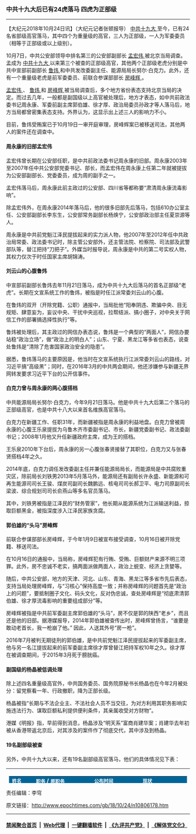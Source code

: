 ### 中共十九大后已有24虎落马 四虎为正部级
------------------------

<p>
 【大纪元2018年10月24日讯】（大纪元记者张顿报导）
 <a href="http://www.epochtimes.com/gb/tag/%E4%B8%AD%E5%85%B1%E5%8D%81%E4%B9%9D%E5%A4%A7.html">
  中共十九大
 </a>
 至今，已有24名省部级高官落马，其中四个为重量级的高官，三人为正部级，一人为军委委员（相等于正部级或以上级别）。
</p>
<p>
 10月7日，中共公安部领导中排名第三的公安部副部长
 <a href="http://www.epochtimes.com/gb/tag/%E5%AD%9F%E5%AE%8F%E4%BC%9F.html">
  孟宏伟
 </a>
 被北京当局调查。孟成为
 <a href="http://www.epochtimes.com/gb/tag/%E4%B8%AD%E5%85%B1%E5%8D%81%E4%B9%9D%E5%A4%A7.html">
  中共十九大
 </a>
 以来第三个被查的正部级高官，其他两个正部级老虎分别是中共中宣部前副部长
 <a href="http://www.epochtimes.com/gb/tag/%E9%B2%81%E7%82%9C.html">
  鲁炜
 </a>
 和中共发改委副主任、能源局局长努尔·白克力。此外，还有一个重量级老虎是前军委委员、前联合参谋部部长
 <a href="http://www.epochtimes.com/gb/tag/%E6%88%BF%E5%B3%B0%E8%BE%89.html">
  房峰辉
 </a>
 。
</p>
<p>
 <a href="http://www.epochtimes.com/gb/tag/%E5%AD%9F%E5%AE%8F%E4%BC%9F.html">
  孟宏伟
 </a>
 、
 <a href="http://www.epochtimes.com/gb/tag/%E9%B2%81%E7%82%9C.html">
  鲁炜
 </a>
 和
 <a href="http://www.epochtimes.com/gb/tag/%E6%88%BF%E5%B3%B0%E8%BE%89.html">
  房峰辉
 </a>
 被当局调查后，多个地方省份表态支持北京当局的决定。而过去几年，一般都是副国级以上高官被处理后，地方才表态，如中共前政法委书记周永康、军委前副主席郭伯雄、徐才厚、政治局委员孙政才等人落马后，地方当局都曾密集表态支持。外界认为，这显示出上述三人的影响力不小。
</p>
<p>
 目前，鲁炜受贿案已于10月19日一审开庭审理，房峰辉案已被移送司法，其他两人的案件还在调查中。
</p>
<h4>
 <strong>
  周永康的旧部孟宏伟
 </strong>
</h4>
<p>
 孟宏伟曾长期在公安部任职，是中共前政法委书记周永康的旧部。周永康2003年至2007年任中共公安部党委书记、部长，而孟宏伟在周永康上任第二年就被提拔为公安部副部长、党委委员，成为周的副手之一。
</p>
<p>
 孟宏伟落马后，周永康此前主政过的公安部、四川省等都称要“肃清周永康流毒影响”。
</p>
<p>
 除孟宏伟外，在周永康2014年落马后，他的很多旧部先后落马，包括610办公室主任、公安部副部长李东生，公安部常务副部长杨焕宁，公安部政治部主任夏崇源等人。
</p>
<p>
 周永康是中共前党魁江泽民提拔起来的实力派人物，他2007年至2012年任中共政治局常委、政法委书记时，除主管公安部外，还主管法院、检察院、司法部及武警部队等，替江把持“刀把子”。外媒当时报导说，周永康是中共的第二号实权人物，其权力仅次于时任国家主席胡锦涛。
</p>
<h4>
 <strong>
  刘云山的心腹鲁炜
 </strong>
</h4>
<p>
 中宣部前副部长鲁炜去年11月21日落马，成为中共十九大后落马的首名正部级“老虎”。长期在文宣系统工作的鲁炜，被指是时任江派常委刘云山的心腹。
</p>
<p>
 在鲁炜的双开（开除党籍、公职）通报中，当局批他“阳奉阴违、欺骗中央、目无规矩、肆意妄为，妄议中央、干扰中央巡视，拉帮结派、搞小圈子，对中央关于网信工作的部署搞选择性执行”等。
</p>
<p>
 鲁炜被处理后，其主政过的网信办表态说，鲁炜是一个典型的“两面人”，网信办要站稳“政治立场”，做“政治上的明白人”；山东、宁夏、黑龙江等多省也表态，说查处鲁炜是“清除了危害国家政治安全的隐患”。
</p>
<p>
 据悉，鲁炜落马的主要原因是，他当时在文宣系统执行江派常委刘云山的路线，对习近平搞“高级黑”；同时，在2016年3月的中共两会期间，他还涉嫌参与新疆无界网转发要求习近平下台的公开信事件。
</p>
<h4>
 <strong>
  白克力曾与周永康的两心腹搭档
 </strong>
</h4>
<p>
 中共能源局局长努尔·白克力，今年9月21日落马。他是中共十九大后第二个落马的正部级高官，也是中共十八大以来首名维族高官落马。
</p>
<p>
 白克力在新疆工作、任职31年，而新疆被指是周永康的利益地盘。白克力曾被周永康的心腹王乐泉提拔为乌鲁木齐市委副书记、市长，新疆党委副书记、政法委副书记；2008年1月他又升任新疆政府主席，成为王的搭档。
</p>
<p>
 王乐泉2010年下台后，周永康的另一心腹张春贤接替了其职位，白克力又与张春贤搭档4年之久。
</p>
<p>
 2014年底，白克力调任发改委副主任并兼任能源局局长，而能源局是中共腐败重灾区，除前局长刘铁男2013年5月落马外，能源局还有副局长许永盛、新能源和可再生能源司司长王骏、煤炭司副司长魏鹏远、核电司司长郝卫平、电力司原副司长梁波、综合规划司司长俞燕山等多名官员落马。
</p>
<p>
 其中，刘铁男被指是江泽民的“财务管家”，他长期从能源系统为江派输送利益，掠取巨额黑金，被指深度涉入江泽民家族贪腐。
</p>
<h4>
 <strong>
  郭伯雄的“头马”房峰辉
 </strong>
</h4>
<p>
 前联合参谋部部长房峰辉，于今年1月9日被宣布接受调查，10月16日被开除党籍、移送司法。
</p>
<p>
 在10月16日的通报中，当局称，房峰辉犯有行贿、受贿、巨额财产来源不明三项罪。此外，房不忠诚不老实，搞两面派做两面人，政治上蜕变、经济上贪婪等。
</p>
<p>
 随后，中共公安部，地方的天津、河北、山东、青海、黑龙江等多省市先后表态，支持当局处理房峰辉，与“习核心”保持高度一致；并称房峰辉的问题首先是“政治上的问题”，要抵制圈子文化、码头文化，反对伪忠诚，查处房峰辉是“彻底肃清郭伯雄、徐才厚流毒影响的重要组成部分”等。
</p>
<p>
 房峰辉被指是中共前军委副主席郭伯雄的“头马”，房不仅是郭的陕西“老乡”，而且还是他的旧部。据港媒报导，2014年郭伯雄被查传出时，房峰辉曾扬言，“谁要是敢动老首长，我一枪崩了他。” 因此，人送其外号“房一枪”。
</p>
<p>
 2016年7月被判无期徒刑的郭伯雄，是中共前党魁江泽民提拔起来的军委副主席，他与另一名江提拔起来的前军委副主席徐才厚曾替江把持军权10年之久。徐才厚在被调查期间，于2015年3月死于膀胱癌。
</p>
<h4>
 <strong>
  副国级的杨晶被低调处理
 </strong>
</h4>
<p>
 除上述四名重量级高官外，中共国务委员、国务院原秘书长杨晶也在今年2月被处分：留党察看一年、行政撤职，降为正部长级。
</p>
<p>
 杨晶被指“长期与不法企业主、不法社会人员不当交往，为对方利用其职务影响实施违法行为、谋取巨额私利提供便利条件，其亲属收受对方财物”。
</p>
<p>
 港媒《明报》指，早前得到消息，杨晶涉及“明天系”富商肖建华案；肖建华去年初被从香港带返北京后，对其涉及的案件作了彻底交代，其中涉及到杨晶。
</p>
<h4>
 <strong>
  19名副部级被查
 </strong>
</h4>
<p>
 另外，中共十九大以来，还有19名副部级高官落马，他们的具体情况见下表：
</p>
<table style="height: 40px;" width="452">
 <tbody>
  <tr bgcolor="">
   <th>
    <table cellpadding="2" cellspacing="0" style="height: 1382px;" width="492">
     <colgroup>
      <col width="55"/>
      <col width="170"/>
      <col width="134"/>
      <col width="133"/>
     </colgroup>
     <tbody>
      <tr bgcolor="#006699">
       <td width="55">
        <span style="font-family: SimSun;">
         <span style="font-size: small;">
          <span lang="zh-CN">
           <span style="color: #ffffff;">
            <b>
             姓名
            </b>
           </span>
          </span>
         </span>
        </span>
       </td>
       <td width="170">
        <span style="font-family: SimSun;">
         <span style="font-size: small;">
          <span lang="zh-CN">
           <span style="color: #ffffff;">
            <b>
             职务
            </b>
           </span>
          </span>
         </span>
        </span>
        <span style="color: #ffffff;">
         <b>
          /
         </b>
        </span>
        <span style="font-family: SimSun;">
         <span style="font-size: small;">
          <span lang="zh-CN">
           <span style="color: #ffffff;">
            <b>
             原职务
            </b>
           </span>
          </span>
         </span>
        </span>
       </td>
       <td width="134">
        <span style="font-family: SimSun;">
         <span style="font-size: small;">
          <span lang="zh-CN">
           <span style="color: #ffffff;">
            <b>
             公布时间
            </b>
           </span>
          </span>
         </span>
        </span>
       </td>
       <td width="133">
        <span style="font-family: SimSun;">
         <span style="font-size: small;">
          <span lang="zh-CN">
           <span style="color: #ffffff;">
            <b>
             现状
            </b>
           </span>
          </span>
         </span>
        </span>
       </td>
      </tr>
      <tr>
       <td width="55">
        <span style="font-family: SimSun;">
         <span style="font-size: small;">
          <span lang="zh-CN">
           <a href="https://zh.wikipedia.org/wiki/%E5%88%98%E5%BC%BA_(1964%E5%B9%B4)">
            刘　强
           </a>
          </span>
         </span>
        </span>
       </td>
       <td width="170">
        <span style="color: #000000;">
         <span style="font-family: SimSun;">
          <span style="font-size: small;">
           <span lang="zh-CN">
            辽宁省副省长
           </span>
          </span>
         </span>
        </span>
       </td>
       <td width="134">
        <span style="color: #000000;">
         2017
         <span style="font-family: SimSun;">
          <span style="font-size: small;">
           <span lang="zh-CN">
            年
           </span>
          </span>
         </span>
         11
         <span style="font-family: SimSun;">
          <span style="font-size: small;">
           <span lang="zh-CN">
            月
           </span>
          </span>
         </span>
         23
         <span style="font-family: SimSun;">
          <span style="font-size: small;">
           <span lang="zh-CN">
            日
           </span>
          </span>
         </span>
        </span>
       </td>
       <td width="133">
        <span style="color: #000000;">
         <span style="font-family: SimSun;">
          <span style="font-size: small;">
           <span lang="zh-CN">
            双开，移送司法机关
           </span>
          </span>
         </span>
        </span>
       </td>
      </tr>
      <tr>
       <td width="55">
        <span style="font-family: SimSun;">
         <span style="font-size: small;">
          <span lang="zh-CN">
           <a href="https://zh.wikipedia.org/wiki/%E5%BC%A0%E6%9D%B0%E8%BE%89">
            张杰辉
           </a>
          </span>
         </span>
        </span>
       </td>
       <td width="170">
        <span style="color: #000000;">
         <span style="font-family: SimSun;">
          <span style="font-size: small;">
           <span lang="zh-CN">
            河北省人大常委会副主任
           </span>
          </span>
         </span>
        </span>
       </td>
       <td width="134">
        <span style="color: #000000;">
         2017
         <span style="font-family: SimSun;">
          <span style="font-size: small;">
           <span lang="zh-CN">
            年
           </span>
          </span>
         </span>
         12
         <span style="font-family: SimSun;">
          <span style="font-size: small;">
           <span lang="zh-CN">
            月
           </span>
          </span>
         </span>
         12
         <span style="font-family: SimSun;">
          <span style="font-size: small;">
           <span lang="zh-CN">
            日
           </span>
          </span>
         </span>
        </span>
       </td>
       <td width="133">
        <span style="color: #000000;">
         <span style="font-family: SimSun;">
          <span style="font-size: small;">
           <span lang="zh-CN">
            双开，移送司法机关
           </span>
          </span>
         </span>
        </span>
       </td>
      </tr>
      <tr>
       <td width="55">
        <span style="font-family: SimSun;">
         <span style="font-size: small;">
          <span lang="zh-CN">
           <a href="https://zh.wikipedia.org/wiki/%E5%86%AF%E6%96%B0%E6%9F%B1">
            冯新柱
           </a>
          </span>
         </span>
        </span>
       </td>
       <td width="170">
        <span style="color: #000000;">
         <span style="font-family: SimSun;">
          <span style="font-size: small;">
           <span lang="zh-CN">
            陕西省副省长
           </span>
          </span>
         </span>
        </span>
       </td>
       <td width="134">
        <span style="color: #000000;">
         2018
         <span style="font-family: SimSun;">
          <span style="font-size: small;">
           <span lang="zh-CN">
            年
           </span>
          </span>
         </span>
         1
         <span style="font-family: SimSun;">
          <span style="font-size: small;">
           <span lang="zh-CN">
            月
           </span>
          </span>
         </span>
         3
         <span style="font-family: SimSun;">
          <span style="font-size: small;">
           <span lang="zh-CN">
            日
           </span>
          </span>
         </span>
        </span>
       </td>
       <td width="133">
        <span style="color: #000000;">
         <span style="font-family: SimSun;">
          <span style="font-size: small;">
           <span lang="zh-CN">
            双开，移送司法机关
           </span>
          </span>
         </span>
        </span>
       </td>
      </tr>
      <tr>
       <td width="55">
        <span style="font-family: SimSun;">
         <span style="font-size: small;">
          <span lang="zh-CN">
           <a href="https://zh.wikipedia.org/wiki/%E5%AD%A3%E7%BC%83%E7%BB%AE">
            季缃绮
           </a>
          </span>
         </span>
        </span>
       </td>
       <td width="170">
        <span style="color: #000000;">
         <span style="font-family: SimSun;">
          <span style="font-size: small;">
           <span lang="zh-CN">
            山东省副省长
           </span>
          </span>
         </span>
        </span>
       </td>
       <td width="134">
        <span style="color: #000000;">
         2018
         <span style="font-family: SimSun;">
          <span style="font-size: small;">
           <span lang="zh-CN">
            年
           </span>
          </span>
         </span>
         1
         <span style="font-family: SimSun;">
          <span style="font-size: small;">
           <span lang="zh-CN">
            月
           </span>
          </span>
         </span>
         4
         <span style="font-family: SimSun;">
          <span style="font-size: small;">
           <span lang="zh-CN">
            日
           </span>
          </span>
         </span>
        </span>
       </td>
       <td width="133">
        <span style="color: #000000;">
         <span style="font-family: SimSun;">
          <span style="font-size: small;">
           <span lang="zh-CN">
            双开，移送司法机关
           </span>
          </span>
         </span>
        </span>
       </td>
      </tr>
      <tr>
       <td width="55">
        <span style="font-family: SimSun;">
         <span style="font-size: small;">
          <span lang="zh-CN">
           <a href="https://zh.wikipedia.org/wiki/%E6%9D%8E%E8%B4%BB%E7%85%8C">
            李贻煌
           </a>
          </span>
         </span>
        </span>
       </td>
       <td width="170">
        <span style="color: #000000;">
         <span style="font-family: SimSun;">
          <span style="font-size: small;">
           <span lang="zh-CN">
            江西省副省长
           </span>
          </span>
         </span>
        </span>
       </td>
       <td width="134">
        <span style="color: #000000;">
         2018
         <span style="font-family: SimSun;">
          <span style="font-size: small;">
           <span lang="zh-CN">
            年
           </span>
          </span>
         </span>
         1
         <span style="font-family: SimSun;">
          <span style="font-size: small;">
           <span lang="zh-CN">
            月
           </span>
          </span>
         </span>
         17
         <span style="font-family: SimSun;">
          <span style="font-size: small;">
           <span lang="zh-CN">
            日
           </span>
          </span>
         </span>
        </span>
       </td>
       <td width="133">
        <span style="color: #000000;">
         <span style="font-family: SimSun;">
          <span style="font-size: small;">
           <span lang="zh-CN">
            双开，移送司法机关
           </span>
          </span>
         </span>
        </span>
       </td>
      </tr>
      <tr bgcolor="#f6cece">
       <td width="55">
        <span style="font-family: SimSun;">
         <span style="font-size: small;">
          <span lang="zh-CN">
           <a href="https://zh.wikipedia.org/wiki/%E5%88%98%E5%90%9B_(1957%E5%B9%B4)">
            刘　君
           </a>
          </span>
         </span>
        </span>
       </td>
       <td width="170">
        <span style="color: #000000;">
         <span style="font-family: SimSun;">
          <span style="font-size: small;">
           <span lang="zh-CN">
            广西政协副主席
           </span>
          </span>
         </span>
        </span>
       </td>
       <td width="134">
        <span style="color: #000000;">
         2018
         <span style="font-family: SimSun;">
          <span style="font-size: small;">
           <span lang="zh-CN">
            年
           </span>
          </span>
         </span>
         2
         <span style="font-family: SimSun;">
          <span style="font-size: small;">
           <span lang="zh-CN">
            月
           </span>
          </span>
         </span>
         12
         <span style="font-family: SimSun;">
          <span style="font-size: small;">
           <span lang="zh-CN">
            日
           </span>
          </span>
         </span>
        </span>
       </td>
       <td width="133">
        <span style="color: #000000;">
         <span style="font-family: SimSun;">
          <span style="font-size: small;">
           <span lang="zh-CN">
            开除党籍、行政撤职、降为副处级非领导职务
           </span>
          </span>
         </span>
        </span>
       </td>
      </tr>
      <tr>
       <td width="55">
        <span style="font-family: SimSun;">
         <span style="font-size: small;">
          <span lang="zh-CN">
           <a href="https://zh.wikipedia.org/wiki/%E7%8E%8B%E6%99%93%E5%85%89">
            王晓光
           </a>
          </span>
         </span>
        </span>
       </td>
       <td width="170">
        <span style="font-family: SimSun;">
         <span style="font-size: small;">
          <span lang="zh-CN">
           <a href="https://zh.wikipedia.org/wiki/%E4%B8%AD%E5%85%B1%E8%B4%B5%E5%B7%9E%E7%9C%81%E5%A7%94">
            贵州省委
           </a>
           <span style="color: #000000;">
            原常委、副省长
           </span>
          </span>
         </span>
        </span>
       </td>
       <td width="134">
        <span style="color: #000000;">
         2018
         <span style="font-family: SimSun;">
          <span style="font-size: small;">
           <span lang="zh-CN">
            年
           </span>
          </span>
         </span>
         4
         <span style="font-family: SimSun;">
          <span style="font-size: small;">
           <span lang="zh-CN">
            月
           </span>
          </span>
         </span>
         1
         <span style="font-family: SimSun;">
          <span style="font-size: small;">
           <span lang="zh-CN">
            日
           </span>
          </span>
         </span>
        </span>
       </td>
       <td width="133">
        <span style="color: #000000;">
         <span style="font-family: SimSun;">
          <span style="font-size: small;">
           <span lang="zh-CN">
            开除党籍、开除公职，移送司法机关
           </span>
          </span>
         </span>
        </span>
       </td>
      </tr>
      <tr>
       <td width="55">
        <span style="font-family: SimSun;">
         <span style="font-size: small;">
          <span lang="zh-CN">
           <a href="https://zh.wikipedia.org/wiki/%E7%99%BD%E5%90%91%E7%BE%A4">
            白向群
           </a>
          </span>
         </span>
        </span>
       </td>
       <td width="170">
        <span style="color: #000000;">
         <span style="font-family: SimSun;">
          <span style="font-size: small;">
           <span lang="zh-CN">
            内蒙政府副主席
           </span>
          </span>
         </span>
        </span>
       </td>
       <td width="134">
        <span style="color: #000000;">
         2018
         <span style="font-family: SimSun;">
          <span style="font-size: small;">
           <span lang="zh-CN">
            年
           </span>
          </span>
         </span>
         4
         <span style="font-family: SimSun;">
          <span style="font-size: small;">
           <span lang="zh-CN">
            月
           </span>
          </span>
         </span>
         25
         <span style="font-family: SimSun;">
          <span style="font-size: small;">
           <span lang="zh-CN">
            日
           </span>
          </span>
         </span>
        </span>
       </td>
       <td width="133">
        <span style="color: #000000;">
         <span style="font-family: SimSun;">
          <span style="font-size: small;">
           <span lang="zh-CN">
            双开，移送司法机关
           </span>
          </span>
         </span>
        </span>
       </td>
      </tr>
      <tr>
       <td width="55">
        <span style="font-family: SimSun;">
         <span style="font-size: small;">
          <span lang="zh-CN">
           <a href="https://zh.wikipedia.org/wiki/%E8%92%B2%E6%B3%A2">
            蒲　波
           </a>
          </span>
         </span>
        </span>
       </td>
       <td width="170">
        <span style="color: #000000;">
         <span style="font-family: SimSun;">
          <span style="font-size: small;">
           <span lang="zh-CN">
            贵州省副省长
           </span>
          </span>
         </span>
        </span>
       </td>
       <td width="134">
        <span style="color: #000000;">
         2018
         <span style="font-family: SimSun;">
          <span style="font-size: small;">
           <span lang="zh-CN">
            年
           </span>
          </span>
         </span>
         5
         <span style="font-family: SimSun;">
          <span style="font-size: small;">
           <span lang="zh-CN">
            月
           </span>
          </span>
         </span>
         4
         <span style="font-family: SimSun;">
          <span style="font-size: small;">
           <span lang="zh-CN">
            日
           </span>
          </span>
         </span>
        </span>
       </td>
       <td width="133">
        <span style="color: #000000;">
         <span style="font-family: SimSun;">
          <span style="font-size: small;">
           <span lang="zh-CN">
            正在调查中
           </span>
          </span>
         </span>
        </span>
       </td>
      </tr>
      <tr>
       <td width="55">
        <span style="font-family: SimSun;">
         <span style="font-size: small;">
          <span lang="zh-CN">
           <a href="https://zh.wikipedia.org/wiki/%E5%BC%A0%E5%B0%91%E6%98%A5">
            张少春
           </a>
          </span>
         </span>
        </span>
       </td>
       <td width="170">
        <span style="font-family: SimSun;">
         <span style="font-size: small;">
          <span lang="zh-CN">
           <span style="color: #000000;">
            财政部
           </span>
           <span style="color: #000000;">
            副部长
           </span>
          </span>
         </span>
        </span>
       </td>
       <td width="134">
        <span style="color: #000000;">
         2018
         <span style="font-family: SimSun;">
          <span style="font-size: small;">
           <span lang="zh-CN">
            年
           </span>
          </span>
         </span>
         5
         <span style="font-family: SimSun;">
          <span style="font-size: small;">
           <span lang="zh-CN">
            月
           </span>
          </span>
         </span>
         7
         <span style="font-family: SimSun;">
          <span style="font-size: small;">
           <span lang="zh-CN">
            日
           </span>
          </span>
         </span>
        </span>
       </td>
       <td width="133">
        <span style="color: #000000;">
         <span style="font-family: SimSun;">
          <span style="font-size: small;">
           <span lang="zh-CN">
            双开，移送司法机关
           </span>
          </span>
         </span>
        </span>
       </td>
      </tr>
      <tr>
       <td width="55">
        <span style="font-family: SimSun;">
         <span style="font-size: small;">
          <span lang="zh-CN">
           <a href="https://zh.wikipedia.org/wiki/%E5%AD%99%E6%B3%A2_(1961%E5%B9%B4)">
            孙　波
           </a>
          </span>
         </span>
        </span>
       </td>
       <td width="170">
        <span style="font-family: SimSun;">
         <span style="font-size: small;">
          <span lang="zh-CN">
           <span style="color: #000000;">
            中国船舶重工集团
           </span>
           <span style="color: #000000;">
            总经理
           </span>
          </span>
         </span>
        </span>
       </td>
       <td width="134">
        <span style="color: #000000;">
         2018
         <span style="font-family: SimSun;">
          <span style="font-size: small;">
           <span lang="zh-CN">
            年
           </span>
          </span>
         </span>
         6
         <span style="font-family: SimSun;">
          <span style="font-size: small;">
           <span lang="zh-CN">
            月
           </span>
          </span>
         </span>
         16
         <span style="font-family: SimSun;">
          <span style="font-size: small;">
           <span lang="zh-CN">
            日
           </span>
          </span>
         </span>
        </span>
       </td>
       <td width="133">
        <span style="color: #000000;">
         <span style="font-family: SimSun;">
          <span style="font-size: small;">
           <span lang="zh-CN">
            正在调查中
           </span>
          </span>
         </span>
        </span>
       </td>
      </tr>
      <tr>
       <td width="55">
        <span style="font-family: SimSun;">
         <span style="font-size: small;">
          <span lang="zh-CN">
           <a href="https://zh.wikipedia.org/wiki/%E6%9B%BE%E5%BF%97%E6%9D%83">
            曾志权
           </a>
          </span>
         </span>
        </span>
       </td>
       <td width="170">
        <span style="font-family: SimSun;">
         <span style="font-size: small;">
          <span lang="zh-CN">
           <span style="color: #000000;">
            广东省
           </span>
           <span style="color: #000000;">
            统战部部长
           </span>
          </span>
         </span>
        </span>
       </td>
       <td width="134">
        <span style="color: #000000;">
         2018
         <span style="font-family: SimSun;">
          <span style="font-size: small;">
           <span lang="zh-CN">
            年
           </span>
          </span>
         </span>
         7
         <span style="font-family: SimSun;">
          <span style="font-size: small;">
           <span lang="zh-CN">
            月
           </span>
          </span>
         </span>
         11
         <span style="font-family: SimSun;">
          <span style="font-size: small;">
           <span lang="zh-CN">
            日
           </span>
          </span>
         </span>
        </span>
       </td>
       <td width="133">
        <span style="color: #000000;">
         <span style="font-family: SimSun;">
          <span style="font-size: small;">
           <span lang="zh-CN">
            正在调查中
           </span>
          </span>
         </span>
        </span>
       </td>
      </tr>
      <tr>
       <td width="55">
        <span style="font-family: SimSun;">
         <span style="font-size: small;">
          <span lang="zh-CN">
           <a href="https://zh.wikipedia.org/wiki/%E8%89%BE%E6%96%87%E7%A4%BC">
            艾文礼
           </a>
          </span>
         </span>
        </span>
       </td>
       <td width="170">
        <span style="color: #000000;">
         <span style="font-family: SimSun;">
          <span style="font-size: small;">
           <span lang="zh-CN">
            河北省政协原副主席
           </span>
          </span>
         </span>
        </span>
       </td>
       <td width="134">
        <span style="color: #000000;">
         2018
         <span style="font-family: SimSun;">
          <span style="font-size: small;">
           <span lang="zh-CN">
            年
           </span>
          </span>
         </span>
         7
         <span style="font-family: SimSun;">
          <span style="font-size: small;">
           <span lang="zh-CN">
            月
           </span>
          </span>
         </span>
         31
         <span style="font-family: SimSun;">
          <span style="font-size: small;">
           <span lang="zh-CN">
            日
           </span>
          </span>
         </span>
        </span>
       </td>
       <td width="133">
        <span style="color: #000000;">
         <span style="font-family: SimSun;">
          <span style="font-size: small;">
           <span lang="zh-CN">
            开除党籍，移送司法机关
           </span>
          </span>
         </span>
        </span>
       </td>
      </tr>
      <tr bgcolor="#f6cece">
       <td width="55">
        <span style="font-family: SimSun;">
         <span style="font-size: small;">
          <span lang="zh-CN">
           <a href="https://zh.wikipedia.org/w/index.php?title=%E9%99%88%E8%B4%A8%E6%9E%AB&amp;action=edit&amp;redlink=1">
            陈质枫
           </a>
          </span>
         </span>
        </span>
       </td>
       <td width="170">
        <span style="color: #000000;">
         <span style="font-family: SimSun;">
          <span style="font-size: small;">
           <span lang="zh-CN">
            天津市原副市长
           </span>
          </span>
         </span>
        </span>
       </td>
       <td width="134">
        <span style="color: #000000;">
         2018
         <span style="font-family: SimSun;">
          <span style="font-size: small;">
           <span lang="zh-CN">
            年
           </span>
          </span>
         </span>
         8
         <span style="font-family: SimSun;">
          <span style="font-size: small;">
           <span lang="zh-CN">
            月
           </span>
          </span>
         </span>
         7
         <span style="font-family: SimSun;">
          <span style="font-size: small;">
           <span lang="zh-CN">
            日
           </span>
          </span>
         </span>
        </span>
       </td>
       <td width="133">
        <span style="color: #000000;">
         <span style="font-family: SimSun;">
          <span style="font-size: small;">
           <span lang="zh-CN">
            留党察看二年，按副厅级确定其退休待遇
           </span>
          </span>
         </span>
        </span>
       </td>
      </tr>
      <tr>
       <td width="55">
        <span style="font-family: SimSun;">
         <span style="font-size: small;">
          <span lang="zh-CN">
           <a href="https://zh.wikipedia.org/wiki/%E5%90%B4%E6%B5%88">
            吴　浈
           </a>
          </span>
         </span>
        </span>
       </td>
       <td width="170">
        <span style="color: #000000;">
         <span style="font-family: SimSun;">
          <span style="font-size: small;">
           <span lang="zh-CN">
            原国家食药监总局副局长
           </span>
          </span>
         </span>
        </span>
       </td>
       <td width="134">
        <span style="color: #000000;">
         2018
         <span style="font-family: SimSun;">
          <span style="font-size: small;">
           <span lang="zh-CN">
            年
           </span>
          </span>
         </span>
         8
         <span style="font-family: SimSun;">
          <span style="font-size: small;">
           <span lang="zh-CN">
            月
           </span>
          </span>
         </span>
         16
         <span style="font-family: SimSun;">
          <span style="font-size: small;">
           <span lang="zh-CN">
            日
           </span>
          </span>
         </span>
        </span>
       </td>
       <td width="133">
        <span style="color: #000000;">
         <span style="font-family: SimSun;">
          <span style="font-size: small;">
           <span lang="zh-CN">
            正在调查中
           </span>
          </span>
         </span>
        </span>
       </td>
      </tr>
      <tr>
       <td width="55">
        <span style="font-family: SimSun;">
         <span style="font-size: small;">
          <span lang="zh-CN">
           <a href="https://zh.wikipedia.org/wiki/%E7%8E%8B%E9%93%81">
            王　铁
           </a>
          </span>
         </span>
        </span>
       </td>
       <td width="170">
        <span style="color: #000000;">
         <span style="font-family: SimSun;">
          <span style="font-size: small;">
           <span lang="zh-CN">
            河南省人大副主任
           </span>
          </span>
         </span>
        </span>
       </td>
       <td width="134">
        <span style="color: #000000;">
         2018
         <span style="font-family: SimSun;">
          <span style="font-size: small;">
           <span lang="zh-CN">
            年
           </span>
          </span>
         </span>
         8
         <span style="font-family: SimSun;">
          <span style="font-size: small;">
           <span lang="zh-CN">
            月
           </span>
          </span>
         </span>
         17
         <span style="font-family: SimSun;">
          <span style="font-size: small;">
           <span lang="zh-CN">
            日
           </span>
          </span>
         </span>
        </span>
       </td>
       <td width="133">
        <span style="color: #000000;">
         <span style="font-family: SimSun;">
          <span style="font-size: small;">
           <span lang="zh-CN">
            正在调查中
           </span>
          </span>
         </span>
        </span>
       </td>
      </tr>
      <tr>
       <td width="55">
        <span style="font-family: SimSun;">
         <span style="font-size: small;">
          <span lang="zh-CN">
           <a href="https://zh.wikipedia.org/w/index.php?title=%E7%8E%8B%E5%B0%94%E6%99%BA&amp;action=edit&amp;redlink=1">
            王尔智
           </a>
          </span>
         </span>
        </span>
       </td>
       <td width="170">
        <span style="color: #000000;">
         <span style="font-family: SimSun;">
          <span style="font-size: small;">
           <span lang="zh-CN">
            吉林省政协原副主席
           </span>
          </span>
         </span>
        </span>
       </td>
       <td width="134">
        <span style="color: #000000;">
         2018
         <span style="font-family: SimSun;">
          <span style="font-size: small;">
           <span lang="zh-CN">
            年
           </span>
          </span>
         </span>
         8
         <span style="font-family: SimSun;">
          <span style="font-size: small;">
           <span lang="zh-CN">
            月
           </span>
          </span>
         </span>
         25
         <span style="font-family: SimSun;">
          <span style="font-size: small;">
           <span lang="zh-CN">
            日
           </span>
          </span>
         </span>
        </span>
       </td>
       <td width="133">
        <span style="color: #000000;">
         <span style="font-family: SimSun;">
          <span style="font-size: small;">
           <span lang="zh-CN">
            正在调查中
           </span>
          </span>
         </span>
        </span>
       </td>
      </tr>
      <tr>
       <td width="55">
        <span style="font-family: SimSun;">
         <span style="font-size: small;">
          <span lang="zh-CN">
           <a href="https://zh.wikipedia.org/wiki/%E6%9D%8E%E5%A3%AB%E7%A5%A5">
            李士祥
           </a>
          </span>
         </span>
        </span>
       </td>
       <td width="170">
        <span style="color: #000000;">
         <span style="font-family: SimSun;">
          <span style="font-size: small;">
           <span lang="zh-CN">
            北京市政协原副主席
           </span>
          </span>
         </span>
        </span>
       </td>
       <td width="134">
        <span style="color: #000000;">
         2018
         <span style="font-family: SimSun;">
          <span style="font-size: small;">
           <span lang="zh-CN">
            年
           </span>
          </span>
         </span>
         9
         <span style="font-family: SimSun;">
          <span style="font-size: small;">
           <span lang="zh-CN">
            月
           </span>
          </span>
         </span>
         15
         <span style="font-family: SimSun;">
          <span style="font-size: small;">
           <span lang="zh-CN">
            日
           </span>
          </span>
         </span>
        </span>
       </td>
       <td width="133">
        <span style="color: #000000;">
         <span style="font-family: SimSun;">
          <span style="font-size: small;">
           <span lang="zh-CN">
            正在调查中
           </span>
          </span>
         </span>
        </span>
       </td>
      </tr>
      <tr>
       <td width="55">
        <span style="font-family: SimSun;">
         <span style="font-size: small;">
          <span lang="zh-CN">
           <a href="https://zh.wikipedia.org/wiki/%E9%9D%B3%E7%BB%A5%E4%B8%9C">
            靳绥东
           </a>
          </span>
         </span>
        </span>
       </td>
       <td width="170">
        <span style="color: #000000;">
         <span style="font-family: SimSun;">
          <span style="font-size: small;">
           <span lang="zh-CN">
            河南省政协原副主席
           </span>
          </span>
         </span>
        </span>
       </td>
       <td width="134">
        <span style="color: #000000;">
         2018
         <span style="font-family: SimSun;">
          <span style="font-size: small;">
           <span lang="zh-CN">
            年
           </span>
          </span>
         </span>
         9
         <span style="font-family: SimSun;">
          <span style="font-size: small;">
           <span lang="zh-CN">
            月
           </span>
          </span>
         </span>
         18
         <span style="font-family: SimSun;">
          <span style="font-size: small;">
           <span lang="zh-CN">
            日
           </span>
          </span>
         </span>
        </span>
       </td>
       <td width="133">
        <span style="color: #000000;">
         <span style="font-family: SimSun;">
          <span style="font-size: small;">
           <span lang="zh-CN">
            正在调查中
           </span>
          </span>
         </span>
        </span>
       </td>
      </tr>
     </tbody>
    </table>
    <p>
     表：中共十九大后被查处的副部级官员
    </p>
   </th>
  </tr>
 </tbody>
</table>
<p>
 责任编辑：李穹
</p>

原文链接：http://www.epochtimes.com/gb/18/10/24/n10806178.htm


------------------------
#### [禁闻聚合首页](https://github.com/gfw-breaker/banned-news/blob/master/README.md) &nbsp;|&nbsp; [Web代理](https://github.com/gfw-breaker/open-proxy/blob/master/README.md) &nbsp;|&nbsp; [一键翻墙软件](https://github.com/gfw-breaker/nogfw/blob/master/README.md) &nbsp;|&nbsp; [《九评共产党》](https://github.com/gfw-breaker/9ping.md/blob/master/README.md#九评之一评共产党是什么) &nbsp;|&nbsp; [《解体党文化》](https://github.com/gfw-breaker/jtdwh.md/blob/master/README.md#绪论)